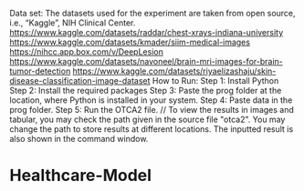 Data set: 
The datasets used for the experiment are taken from open source, i.e., “Kaggle”, NIH Clinical Center.
https://www.kaggle.com/datasets/raddar/chest-xrays-indiana-university
https://www.kaggle.com/datasets/kmader/siim-medical-images
https://nihcc.app.box.com/v/DeepLesion
https://www.kaggle.com/datasets/navoneel/brain-mri-images-for-brain-tumor-detection
https://www.kaggle.com/datasets/riyaelizashaju/skin-disease-classification-image-dataset
How to Run: 
Step 1: Install Python 
Step 2: Install the required packages 
Step 3: Paste the prog folder at the location, where Python is installed in your system. 
Step 4: Paste data in the prog folder. 
Step 5: Run the OTCA2 file. // To view the results in images and tabular, you may check the path given in the source file "otca2". You may change the path to store results at different locations. The inputted result is also shown in the command window.
# Healthcare-Model
